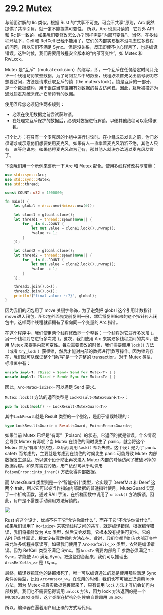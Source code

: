 # 29.2 Mutex

与前面讲解的 Rc 类似，根据 Rust 的“共享不可变，可变不共享”原则，Arc 既然提供了共享引用，就一定不能提供可变性。
所以，Arc 也是只读的，它对外 API 和 Rc 是一致的。如果我们要修改怎么办？同样需要“内部可变性”。
当然，在多线程环境下，Cell 和 RefCell 已经不能用了，它们的内部实现根本没考虑过多线程的问题，所以它们不满足 Sync。
但是没关系，反正即使不小心误用了，也是编译错误。这种时候，我们需要用线程安全版本的“内部可变性”，如 Mutex 和 RwLock。

Mutex 是“互斥”（mutual exclusion）的缩写，即，一个互斥在任何给定时间只允许一个线程访问某些数据。为了访问互斥中的数据，线程必须首先发出信号表明它想要访问，方法是请求获取互斥的锁（the mutex’s lock）。锁是互斥的一部分，是一个数据结构，用于跟踪当前谁拥有对数据的独占访问权。因此，互斥被描述为通过锁定系统来保护它所持有的数据。

使用互斥您必须记住两条规则：
- 必须在使用数据之前尝试获取锁。
- 在处理完互斥保护的数据后，必须对数据进行解锁，以便其他线程可以获得该锁。

打个比方：在只有一个麦克风的小组中进行讨论时。在小组成员发言之前，他们必须请求或示意他们想要使用麦克风。如果有人一直拿着麦克风滔滔不绝，其他人只有一直等他说完。如果他将麦克风占为己有，那其他人就没办法通过麦克风发言了。

下面我们用一个示例来演示一下 Arc 和 Mutex 配合。使用多线程修改共享变量：

```rust
use std::sync::Arc;
use std::sync::Mutex;
use std::thread;

const COUNT: u32 = 1000000;

fn main() {
    let global = Arc::new(Mutex::new(0));

    let clone1 = global.clone();
    let thread1 = thread::spawn(move|| {
        for _ in 0..COUNT {
            let mut value = clone1.lock().unwrap();
            *value += 1;
        }
    });

    let clone2 = global.clone();
    let thread2 = thread::spawn(move|| {
        for _ in 0..COUNT {
            let mut value = clone2.lock().unwrap();
            *value -= 1;
        }
    });

    thread1.join().ok();
    thread2.join().ok();
    println!("final value: {:?}", global);
}
```

因为我们的闭包用了 move 关键字修饰，为了避免把 global 这个引用计数指针 move 进入闭包，所以在外面先提前复制一份，然后将复制出来的这个指针传入闭包中。这样两个线程就都拥有了指向同一个变量的 Arc 指针。

在这个程序中，我们使用两个线程修改同一个整数：一个线程对它进行多次加 `1`，另一个线程对它进行多次减 `1`。这次，我们使用 Arc 来实现多线程之间的共享，使用 Mutex 来提供内部可变性。每次需要修改的时候，我们需要调用 `lock()` 方法（或者 `try_lock` ）获得锁，然后才能对内部的数据进行读/写操作。因为锁的存在，我们就可以保证整个“读/写”是一个完整的 transaction。对于 Mutex 类型，标准库中有：

```rust
unsafe impl<T: ?Sized + Send> Send for Mutex<T> { }
unsafe impl<T: ?Sized + Send> Sync for Mutex<T> { }
```

因此，`Arc<Mutex<isize>>` 可以满足 Send 要求。

`Mutex::lock()` 方法的返回类型是 `LockResult<MutexGuard<T>>`：


```rust
pub fn lock(&self) -> LockResult<MutexGuard<T>>
```


其中`LockResult`就是 Result 类型的一个别名，是用于错误处理的：


```rust
type LockResult<Guard> = Result<Guard, PoisonError<Guard>>;
```


如果当前 Mutex 已经是“有毒”（Poison）的状态，它返回的就是错误。什么情况会导致 Mutex 有毒呢？当 Mutex 在锁住的同时发生了 panic，就会将这个 Mutex 置为“有毒”的状态，以后再调用 `lock()` 都会失败。这个设计是为了 panic safety 而考虑的，主要就是考虑到在锁住的时候发生 panic 可能导致 Mutex 内部数据发生混乱。所以这个设计防止再次进入 Mutex 内部的时候访问了被破坏掉的数据内容。如果有需要的话，用户依然可以手动调用 `PoisonError::into_inner()` 方法获得内部数据。

而 MutexGuard 类型则是一个“智能指针”类型，它实现了 DerefMut 和 Deref 这两个 trait，所以它可以被当作指向内部数据的普通指针使用。MutexGuard 实现了一个析构函数，通过 RAII 手法，在析构函数中调用了 `unlock()` 方法解锁。因此，用户是不需要手动调用方法解锁的。

![](../images/Image00026.jpg)

Rust 的这个设计，优点不在于它“允许你做什么”，而在于它“不允许你做什么”。 如果我们误用了 `Rc<isize>` 来实现线程之间的共享，就是编译错误。根据编译错误，我们将指针改为 Arc 类型，然后又会发现，它根本没有提供可变性。它的 API 只能共享读，根本没有写数据的方法存在。此时，我们会想到加入内部可变性来允许多线程共享读写。如果我们使用了 `Arc<RefCell<_>>` 类型，依然是编译错误。因为 RefCell 类型不满足 Sync。而 `Arc<T>` 需要内部的 T 参数必须满足 `T：Sync`，才能使 Arc 满足 Sync。把这些综合起来，我们可以推理出 `Arc<RefCell<_>>` 是 `!Sync`。

最终，编译器把其他的路都堵死了，唯一可以编译通过的就是使用那些满足 Sync 条件的类型，比如 `Arc<Mutex<_>>`。在使用的时候，我们也不可能忘记调用 lock 方法，因为 Mutex 把真实数据包裹起来了，只有调用 `lock` 方法才有机会访问内部数据。我们也不需要记得调用 `unlock` 方法，因为 lock 方法返回的是一个 MutexGuard 类型，这个类型在析构的时候会自动调用 `unlock`。

所以，编译器在逼着用户用正确的方式写代码。
